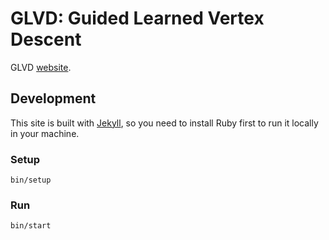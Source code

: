 # GLVD: Guided Learned Vertex Descent

GLVD [website](https://crisalixsa.github.io/glvd/).

## Development

This site is built with [Jekyll](https://jekyllrb.com), so you need to install Ruby first to run it locally in your machine.

### Setup

```
bin/setup
```

### Run

```
bin/start
```
